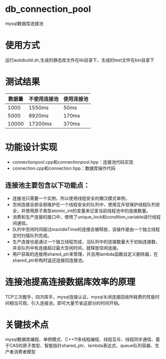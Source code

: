 # db_connection_pool

mysql数据库连接池

# 使用方式

运行autobuild.sh,生成的静态库文件在lib目录下，生成的test文件在bin目录下

# 测试结果

| 数据量 | 不使用连接池 | 使用连接池 |
| ------ | ------------ | ---------- |
| 1000   | 1550ms       | 50ms       |
| 5000   | 8920ms       | 170ms      |
| 10000  | 17200ms      | 370ms      |

# 功能设计实现

- connectionpool.cpp和connectionpool.hpp：连接池代码实现
- connection.cpp和connection.hpp：数据库操作代码

## 连接池主要包含以下功能点：

- 连接池只需要一个实例，所以使用线程安全的懒汉模式单例。
- 空闲连接全部全部维护在一个线程安全的队列中，使用互斥锁保护线程队列安全，并使用原子类型atomic_int的变量来记录当前线程池中的连接数量。
- 消费和生产连接的接口中，使用了unique_lock和condition_variable进行线程间通信。
- 队列中空闲时间超过maxIdleTime的连接会被释放，该操作是由一个独立线程定时扫描队列完成。
- 生产连接也是通过一个独立线程完成，当队列中的连接数量大于初始连接数，并且队列中有连接超过最大空闲时间，就释放空闲连接。
- 用户获取的连接用shared_ptr来管理，并且用lambda函数自定义删除器，在shared_ptr析构时返还连接回连接池。

# 连接池提高连接数据库效率的原理

TCP三次握手，四次挥手，mysql连接认证，mysql关闭连接回收所耗费的性能时间相当可观，引入连接池，即可大量节省这部分的时间开销。

# 关键技术点

mysql数据库编程、单例模式、C++11多线程编程、线程互斥、线程同步通信、基于CAS的原子类型、智能指针shared_ptr、lambda表达式、queue队列容器、生产者消费者模型
